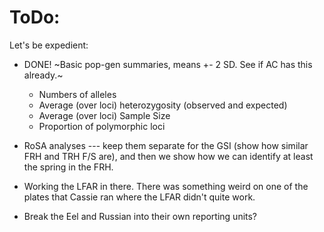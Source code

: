 




# ToDo:

Let's be expedient:

- DONE! ~Basic pop-gen summaries, means +- 2 SD.  See if AC has this already.~
  * Numbers of alleles 
  * Average (over loci) heterozygosity (observed and expected)
  * Average (over loci) Sample Size
  * Proportion of polymorphic loci 


- RoSA analyses --- keep them separate for the GSI (show how similar FRH and TRH F/S are),
  and then we show how we can identify at least the spring in the FRH.  


- Working the LFAR in there.  There was something weird on one of the plates
  that Cassie ran where the LFAR didn't quite work.  


- Break the Eel and Russian into their own reporting units?
